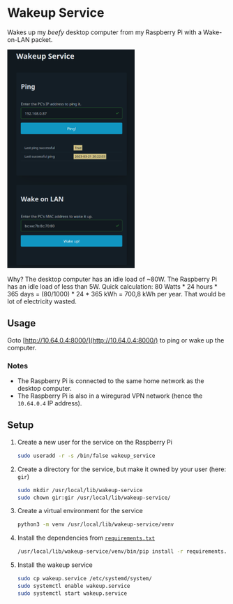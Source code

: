 # Wakeup Service

Wakes up my _beefy_ desktop computer from my Raspberry Pi with a Wake-on-LAN packet.

<img src="static/screenshot_ui.png" alt="User interface screenshot" height="500px">

Why? The desktop computer has an idle load of ~80W. The Raspberry Pi has an idle load of less than 5W. Quick calculation: 80 Watts * 24 hours * 365 days = (80/1000) * 24 * 365 kWh = 700,8 kWh per year. That would be lot of electricity wasted.

## Usage

Goto [http://10.64.0.4:8000/](http://10.64.0.4:8000/) to ping or wake up the computer.

### Notes

- The Raspberry Pi is connected to the same home network as the desktop computer.
- The Raspberry Pi is also in a wiregurad VPN network (hence the `10.64.0.4` IP address).

## Setup

1. Create a new user for the service on the Raspberry Pi

    ```bash
    sudo useradd -r -s /bin/false wakeup_service
    ```

2. Create a directory for the service, but make it owned by your user (here: `gir`)

    ```bash
    sudo mkdir /usr/local/lib/wakeup-service
    sudo chown gir:gir /usr/local/lib/wakeup-service/
    ```

3. Create a virtual environment for the service

    ```bash
    python3 -m venv /usr/local/lib/wakeup-service/venv
    ```

4. Install the dependencies from [`requirements.txt`](requirements.txt)

    ```bash
    /usr/local/lib/wakeup-service/venv/bin/pip install -r requirements.txt
    ```

5. Install the wakeup service

    ```bash
    sudo cp wakeup.service /etc/systemd/system/
    sudo systemctl enable wakeup.service
    sudo systemctl start wakeup.service
    ```
